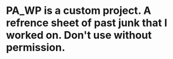 # PA_WP is a custom project. A refrence sheet of past junk that I worked on. Don't use without permission. 
